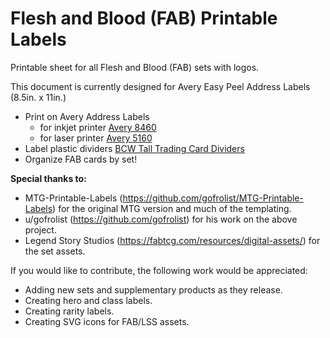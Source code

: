 # Flesh and Blood (FAB) Printable Labels
Printable sheet for all Flesh and Blood (FAB) sets with logos. 

This document is currently designed for Avery Easy Peel Address Labels (8.5in. x 11in.)

- Print on Avery Address Labels 
  - for inkjet printer [Avery 8460](https://amzn.to/3YvzlMS)
  - for laser printer [Avery 5160](https://amzn.to/3SXRJwv)
- Label plastic dividers [BCW Tall Trading Card Dividers](https://amzn.to/3mxqOvF)
- Organize FAB cards by set!

**Special thanks to:**
- MTG-Printable-Labels (https://github.com/gofrolist/MTG-Printable-Labels) for the original MTG version and much of the templating. 
- u/gofrolist (https://github.com/gofrolist) for his work on the above project. 
- Legend Story Studios (https://fabtcg.com/resources/digital-assets/) for the set assets.

If you would like to contribute, the following work would be appreciated:
- Adding new sets and supplementary products as they release.
- Creating hero and class labels.
- Creating rarity labels. 
- Creating SVG icons for FAB/LSS assets.